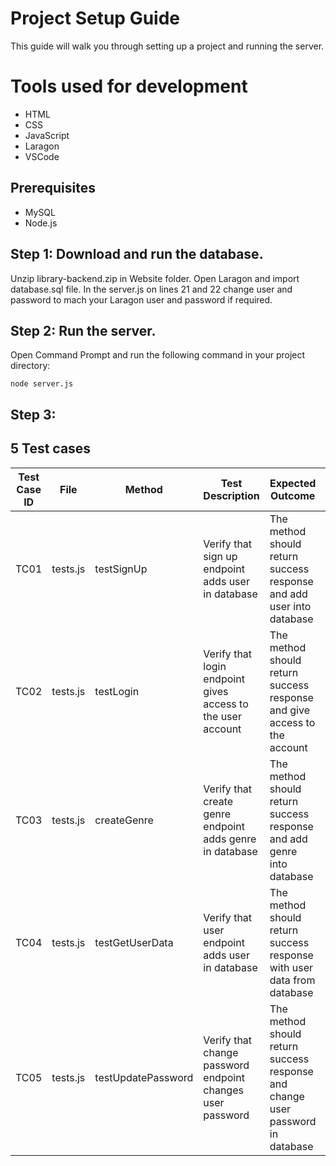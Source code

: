 # Project Setup Guide

This guide will walk you through setting up a project and running the server.

# Tools used for development

- HTML
- CSS
- JavaScript
- Laragon
- VSCode

## Prerequisites

- MySQL
- Node.js

## Step 1: Download and run the database. 

Unzip library-backend.zip in Website folder. Open Laragon and import database.sql file. In the server.js on lines 21 and 22 change user and password to mach your Laragon user and password if required.

## Step 2: Run the server.

Open Command Prompt and run the following command in your project directory:
```
node server.js
```

## Step 3:

## 5 Test cases
| **Test Case ID** | **File**   | **Method**            | **Test Description**                                             | **Expected Outcome**                                             | **Result** |
|------------------|------------------|-----------------------|------------------------------------------------------------------|------------------------------------------------------------------|------------|
| TC01             | tests.js         | testSignUp            | Verify that sign up endpoint adds user in database | The method should return success response and add user into database | Passed |
| TC02             | tests.js         | testLogin            | Verify that login endpoint gives access to the user account | The method should return success response and give access to the account | Passed |
| TC03             | tests.js         | createGenre            | Verify that create genre endpoint adds genre in database | The method should return success response and add genre into database | Passed |
| TC04             | tests.js         | testGetUserData            | Verify that user endpoint adds user in database | The method should return success response with user data from database | Passed |
| TC05             | tests.js         | testUpdatePassword            | Verify that change password endpoint changes user password | The method should return success response and change user password in database | Passed |
